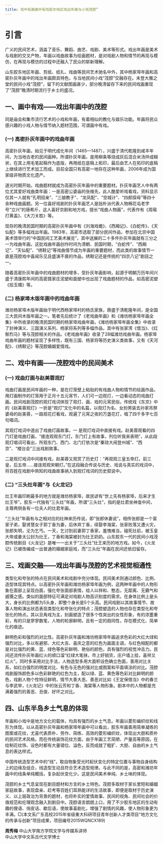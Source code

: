 ```yaml
---
title: 戏中有画画中有戏胶东地区戏出年画与小戏茂腔”
---
```

# 引言

广义的民间艺术，涵盖了音乐、舞蹈、曲艺、戏剧、美术等形式。戏出年画是美术与戏剧的交叉产物，年画以戏曲故事为绘画题材，是对戏剧人物和情节的再现与模仿，在再现与模仿的过程中还融入了民众的崭新理解。

山东胶东地区年画、剪纸、纸扎、戏曲等民间艺术驰名中外，其中杨家埠年画和高密扑灰年画中的戏出年画颇具特色，与当地民间小戏“茂腔”交融存在。未登大雅之堂的民间小戏“茂腔”，留下的文献图画甚少，部分晚清留存下来的民间戏画重现了“茂腔”晚清时期流行于乡土的盛况。

## 一、画中有戏——戏出年画中的茂腔

同是庙会和集市流行艺术的小戏和年画，有着相似的教化与娱乐功能。年画将民众感兴趣的小戏人物与情节纳入题材范围，可谓画中有戏。

### (一) 高密扑灰年画中的戏曲年画

高密扑灰年画，始见于明代成化年间（1465—1487），兴盛于清代乾隆到咸丰年间，为当地古老的民间画种。所谓扑灰年画，是用柳条等烧成灰后混合米汤拌成糊状，在其上用毛笔起稿作为底版，再用纸在底稿上拓印，最后由艺人在拓印的底稿上继续进行艺术加工而成。目前全国只有高密一地存在这种年画，2006年成为国家级非物质文化遗产。

道光时期开始，戏曲题材就成为高密扑灰年画中的重要题材。扑灰年画艺人中有两位尤其爱好戏曲类年画：一是高密公婆庙的张维先，此人酷爱听戏看戏，资料显示仅其一人就有“孔明招亲”、“三娘教子”、“龙凤配”、“空城计”、“四郎探母”等四十余种戏曲画题。另一位喜好戏剧的扑灰年画艺人是拙朴派代表人物棉花屯老字号“立兴”的唐希斤，这人喜好京剧和地方戏，擅长“戏曲人物画”，代表作有《周瑜打黄盖》、《大刀关胜》等。

现存的晚清民国时期的高密扑灰年画中有《刘海戏蟾》、《西厢记》、《白蛇传》、《天仙配》等多幅戏出年画。1983年，高密市选取了部分民间作品，参加在北京中国美术馆举行的“中国民间工艺美术展览”，其中送展的二十多件扑灰年画就有三分之一为戏曲年画，这批戏曲年画创作时间为清朝、民国时期，“白蛇传”、“西厢记”、“天仙配”、“绣鞋记”等戏曲情节成为年画的重要题材，而此类的故事情节一直是茂腔戏中喜闻乐见且盛演不衰的作品，绣鞋记还是传统的“四京八记”剧目之一。

随着高密扑灰年画中的戏曲题材的增多，受扑灰年画影响，起源于明朝万历年间兴盛于清康熙年间的高密聂家庄泥塑和面塑中也出现了戏曲题材的作品，如高密泥塑《拾玉镯》等。

### (二) 杨家埠木版年画中的戏曲年画

潍坊杨家埠木版年画始于明代西杨家埠村的杨氏家族，鼎盛于清乾隆年间，是全国三大民间木版年画之一。笔者先后统计了《老戏曲年画》和《潍坊杨家埠年画全集》中所收录的晚清民国时期的杨家埠戏曲年画，《潍坊杨家埠年画全集》中收录了封神演义、三国演义系列、杨家将系列等多幅作品，其中有张家湾《借当》、《红鬃烈马》等与茂腔相关的作品。《老戏曲年画》收录了28幅潍坊戏曲年画。杨家埠戏曲年画的题材呈现了多样性，既有三国、杨家将等历史演义类故事，又有《天河配》、《绣鞋记》等茂腔婚姻爱情戏。

## 二、戏中有画——茂腔戏中的民间美术

### (一) 戏曲灯画与赵美蓉观灯

戏曲灯画是民间年画的一种，是在灯笼壁上粘贴的有戏曲人物和情节的绘画作品，用灯画制作的灯笼用于正月十五元宵节，人们可一边观灯，一边看动态的戏曲灯画。民间戏剧茂腔的观灯戏词体现了观灯、画、戏的元宵民俗，传统戏《东京》中的《赵美蓉观灯》一折是“观灯”文化中的名篇，以观灯为名、女扮男装去孙家吊祭婆母的赵美蓉，一路观花灯看戏，观遍了元宵之夜的万盏花灯，唱了四千多字七百句唱词。

其观灯戏词中道出了戏曲灯画故事。一 是观灯戏词中直接有戏。赵美蓉观看的四门灯是戏曲灯画，“接连观观东门灯。东门灯上有故事，列位听我来表明”，从此段观灯唱词可看出，所观东门、西门、北门灯依次是“秦琼大闹登州城”、“西京”、“楼台会”三出戏剧故事。

二是观灯戏词中间接有戏，赵美蓉又观赏了历史灯：“再观观三皇五帝灯。前三皇，后五帝……接连观观宋朝灯。”在这段融合传说与历史、戏说与真实的戏词中，将百姓在戏剧中熟知的戏曲故事纳入到观灯戏词的历史叙说中。

### (二) “三头灶年画”与《火龙记》

灶王年画印刷最多的地方就是潍坊杨家埠，故民谚有“世上先有杨家埠，后来才生灶王爷”。胶东一代独有“三头灶”年画，所谓“三头灶”，指的是灶君坐神龛中间，主尊两侧各有一位夫人的灶君年画。

“三头灶”年画有与之相对应的灶神来历传说，即“张郎休妻说”。相传张郎是一个富家子弟，娶贤慧女子郭丁香为妻，后休弃丁香，续娶李海棠，张家败落又遭火灾，张郎失明，沦为乞丐。一天，乞讨到前妻郭丁香家，羞愧难当，碰死灶前，被玉皇大帝或姜太公封为灶王，丁香和海棠被封为灶王奶奶。山东胶东一代的民间小戏茂腔传统剧目《火龙记》是唯一一出关于“三头灶”灶王来历的地方戏。如今，《火龙记》已被改编成一出普通的婚姻家庭戏，而“三头灶”年画在民间还依旧留存。

## 三、戏画交融——戏出年画与茂腔的艺术视觉相通性

类型化和夸张的特点在民间美术和戏剧中充分体现。民间美术则通过颜色、比例、造型体现其特点。以高密扑灰年画和潍坊杨家埠年画为例，这两种年画中的人物形象在面部上呈现白面，强化夸张面部表情，给人以祥和、憨态，无距离、无霸气和威慑之感。类似的面部特征可满足对戏剧人物高识别度的需求。在身体比例上是头大，身长的比例都为5头身，即整个身长是5个头高。民间戏剧以其故事情节、故事人物和演出状态表现类型化和夸张化的特点；茂腔塑造的人物也存在类型化和夸张化的特点。其以旦角戏为主，刻画塑造了很多个性突出的女性形象，有的浓墨重彩，有的只是寥寥数笔，人物的轮廓鲜明，且有一定的趋同性，存在模式化、简单化的痕迹。

鲜明色彩和强烈的对比性。高密扑灰年画和潍坊杨家埠年画追求色彩的大红大绿和强烈对比，多以有避邪、大红大吉、喜庆之意的红色为画面主调，与红色相配的都是对比强烈的黄、蓝、绿色等色彩鲜明、艳俗的颜色，具有强烈的视觉冲击力。民间还流传扑灰年画红火的顺口溜“红绿大笔抹，市上好销货，庄户墙上挂，喜祥又红火”。同时多采用对比手法，人物造型多用大面积设色确立色面，善用对比关系，如红白强烈的明度对比、有色与无色的强对比或图案和平面填涂的对比。茂腔戏剧服饰颜色多以色彩鲜艳的红色为主，配以绿、蓝、黄色等色彩对比鲜明的颜色，戏剧人物个性特征鲜明，情节大善大恶、善恶对比如《王定保借当》中的春兰与李武举，《火龙记》中的张云芳和丁香、海棠等人物形象。剧本中的人物都是充满着强烈的善恶、丑俊、好坏之对比。

## 四、山东半岛乡土气息的体现

年画和小戏中是地方文化的载体，均具有强烈的乡土气息。年画以菱形编织纹和线形为体现。以从高密扑灰年画和杨家埠年画中可以看出，胶东年画善用简单凝练的图案或花纹，尤喜代表质朴、劳作、简练、高效的菱形编织纹，体现出大胆和质朴的民间艺术风格。而在传统装饰花纹方面，由于年画工艺简陋、产量高等原因，在绘制花纹饰、设色时都有大量错位、溢色，反而成就了粗犷、大胆、自由的乡土气息的表达样式。

中国传统造型艺术中的“线”，取自物象受光时起伏变化的特定位置与事物自身结构上的边缘及组合，线造型生动且符合艺术造型规律。与此不同的是，高密和潍坊年画中的线条单纯概括，复杂起伏变化少。这是民间美术单纯、乡土味的体现。

茂腔的乡土气息呈现在剧目题材和方言的乡土特色。茂腔多取材于家长里短和婚姻家庭故事，表现盘亲、赶考等百姓们耳熟能详的生活故事，即便是取材于历史演义、以上层政治为背景的题材，也将朴实的爱情故事、民间的视角、民间社会的价值规范和伦理观念融入到剧目中。茂腔语言朗朗上口，用了不少胶东地区的生动有趣的俚语、俏皮话、歇后语，使故事喜剧化，增强了剧情的风趣，使人物形象更为丰满。□(本文系广东高校2015年省级重大科研项目青年创新人才类项目“地方文化的传承与创新”项目成果，项目编号2015WQNCX189)

**周秀梅** 中山大学南方学院文学与传媒系讲师  
中山大学中文系古代文学博士